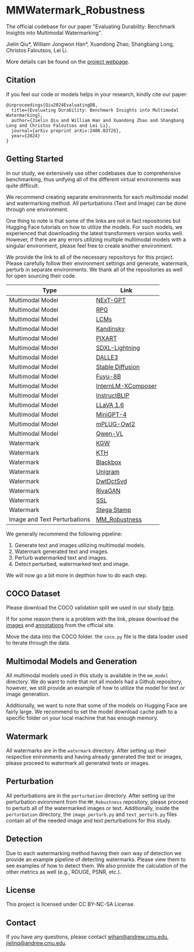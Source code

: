# MMWatermark_Robustness

The official codebase for our paper "Evaluating Durability: Benchmark Insights into Multimodal Watermarking".

Jielin Qiu*, William Jongwon Han*, Xuandong Zhao, Shangbang Long, Christos Faloutsos, Lei Li.

More details can be found on the [project webpage](https://mmwatermark-robustness.github.io/).


## Citation

If you feel our code or models helps in your research, kindly cite our paper:

```
@inproceedings{Qiu2024EvaluatingDB,
  title={Evaluating Durability: Benchmark Insights into Multimodal Watermarking},
  author={Jielin Qiu and William Han and Xuandong Zhao and Shangbang Long and Christos Faloutsos and Lei Li},
  journal={arXiv preprint arXiv:2406.03728},
  year={2024}
}
```

## Getting Started

In our study, we extensively use other codebases due to comprehensive benchmarking, thus unifying all of the different virtual environments was quite difficult.

We recommend creating separate environments for each multimodal model and watermarking method. All perturbations (Text and Image) can be done through one environment.

One thing to note is that some of the links are not in fact repositories but Hugging Face tutorials on how to utilize the models. For such models, we experienced that downloading the latest transformers version works well. However, if there are any errors utilizing multiple multimodal models with a singular environment, please feel free to create another environment.

We provide the link to all of the necessary repositorys for this project. Please carefully follow their environment settings and generate, watermark, perturb in separate environments. We thank all of the repositories as well for open sourcing their code. 


| Type             | Link                                                                 |
|------------------|----------------------------------------------------------------------|
| Multimodal Model | [NExT-GPT](https://github.com/NExT-GPT/NExT-GPT)                     |
| Multimodal Model | [RPG](https://github.com/YangLing0818/RPG-DiffusionMaster)           |
| Multimodal Model | [LCMs](https://github.com/luosiallen/latent-consistency-model)       |
| Multimodal Model | [Kandinsky](https://github.com/ai-forever/Kandinsky-2)               |
| Multimodal Model | [PIXART](https://github.com/PixArt-alpha/PixArt-alpha)               |
| Multimodal Model | [SDXL-Lightning](https://huggingface.co/ByteDance/SDXL-Lightning)    |
| Multimodal Model | [DALLE3](https://platform.openai.com/docs/guides/images/usage)       |
| Multimodal Model | [Stable Diffusion](https://huggingface.co/stabilityai/stable-diffusion-2-1) |
| Multimodal Model | [Fuyu-8B](https://huggingface.co/adept/fuyu-8b)                      |
| Multimodal Model | [InternLM-XComposer](https://huggingface.co/internlm/internlm-xcomposer-2-7b) |
| Multimodal Model | [InstructBLIP](https://huggingface.co/docs/transformers/main/en/model_doc/instructblip) |
| Multimodal Model | [LLaVA 1.6](https://huggingface.co/llava-hf/llava-v1.6-mistral-7b-hf) |
| Multimodal Model | [MiniGPT-4](https://github.com/Vision-CAIR/MiniGPT-4)                |
| Multimodal Model | [mPLUG-Owl2](https://github.com/X-PLUG/mPLUG-Owl) |
| Multimodal Model | [Qwen-VL](https://huggingface.co/Qwen/Qwen-VL)                           |
| Watermark        | [KGW](https://github.com/jwkirchenbauer/lm-watermarking)             |
| Watermark        | [KTH](https://github.com/jthickstun/watermark)                       |
| Watermark        | [Blackbox](https://github.com/Kiode/Text_Watermark)                  |
| Watermark        | [Unigram](https://github.com/XuandongZhao/Unigram-Watermark)         |
| Watermark        | [DwtDctSvd](https://github.com/ShieldMnt/invisible-watermark)        |
| Watermark        | [RivaGAN](https://github.com/ShieldMnt/invisible-watermark)          |
| Watermark        | [SSL](https://github.com/facebookresearch/ssl_watermarking)          |
| Watermark        | [Stega Stamp](https://github.com/tancik/StegaStamp)                  |
| Image and Text Perturbations        | [MM_Robustness](https://github.com/Jason-Qiu/MM_Robustness)                  |



We generally recommend the following pipeline:

1. Generate text and images utilizing multimodal models.
2. Watermark generated text and images.
3. Perturb watermarked text and images.
4. Detect perturbed, watermarked text and image.

We will now go a bit more in depthon how to do each step.

## COCO Dataset

Please download the COCO validation split we used in our study [here](https://drive.google.com/drive/folders/1DFl0xkPkkQshoTk-81ksQ-XNJRRrJVKy?usp=sharing).

If for some reason there is a problem with the link, please download the [images](http://images.cocodataset.org/zips/val2017.zip) and [annotations](http://images.cocodataset.org/annotations/annotations_trainval2017.zip) from the official site.

Move the data into the COCO folder. the `coco.py` file is the data loader used to iterate through the data.


## Multimodal Models and Generation

All multimodal models used in this study is available in the `mm_model` directory. 
We do want to note that not all models had a Github repository, however, we still provide an example of how to utilize the model for text or image generation.

Additionally, we want to note that some of the models on Hugging Face are fairly large.
We recommend to set the model download cache path to a specific folder on your local machine that has enough memory. 

## Watermark

All watermarks are in the `watermark` directory. After setting up their respective enironments and having already generated the text or images, please proceed to watermark all generated texts or images.

## Perturbation

All perturbations are in the `perturbation` directory. After setting up the perturbation evironment from the `MM_Robustness` repository, please proceed to perturb all of the watermarked images or text. Additionally, inside the `perturbation` directory, the `image_perturb.py` and `text_perturb.py` files contain all of the needed image and text perturbations for this study. 

## Detection
Due to each watermarking method having their own way of detection we provide an example pipeline of detecting watermarks. Please view them to see examples of how to detect them. We also provide the calculation of the other metrics as well (e.g., ROUGE, PSNR, etc.).

## License

This project is licensed under CC BY-NC-SA License.

## Contact
If you have any questions, please contact wjhan@andrew.cmu.edu, jielinq@andrew.cmu.edu.
